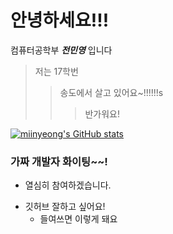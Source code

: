<!-- 문단을 분리할 땐 엔터(새 단락) 그냥 줄바꿈은 스페이스 두번 -->
# 안녕하세요!!!
컴퓨터공학부 ***전민영*** 입니다
> 저는 17학번
> > 송도에서 살고 있어요~!!!!!!s
> > > 반가워요!

[![miinyeong's GitHub stats](https://github-readme-stats.vercel.app/api?username=miinyeong&show_icons=true&title_color=0047A0&text_color=000000&icon_color=CC303B&bg_color=FFFFFF&)](https://github.com/miinyeong/miinyeong "GitHub stats card Korean flag eddition")

### 가짜 개발자 화이팅~~!

* 열심히 참여하겠습니다.
- 깃허브 잘하고 싶어요!
	* 들여쓰면 이렇게 돼요
